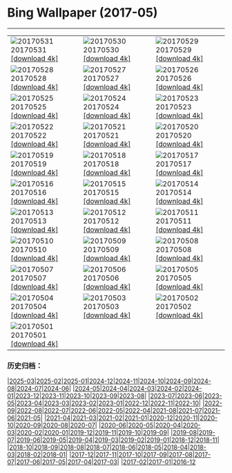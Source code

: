 # Bing Wallpaper (2017-05)
**************

<table><tr><td><img src="https://www.bing.com/az/hprichbg/rb/Playing_ZH-CN12541345417_1920x1080.jpg" alt="20170531"> 20170531 <a href="https://www.bing.com/az/hprichbg/rb/Playing_ZH-CN12541345417_UHD.jpg">[download 4k]</a></td><td><img src="https://www.bing.com/az/hprichbg/rb/MtTamVideo_ZH-CN10798436683_1920x1080.jpg" alt="20170530"> 20170530 <a href="https://www.bing.com/az/hprichbg/rb/MtTamVideo_ZH-CN10798436683_UHD.jpg">[download 4k]</a></td><td><img src="https://www.bing.com/az/hprichbg/rb/Zongzi_ZH-CN11342763382_1920x1080.jpg" alt="20170529"> 20170529 <a href="https://www.bing.com/az/hprichbg/rb/Zongzi_ZH-CN11342763382_UHD.jpg">[download 4k]</a></td></tr><tr><td><img src="https://www.bing.com/az/hprichbg/rb/WaldkauzDE_ZH-CN10024135858_1920x1080.jpg" alt="20170528"> 20170528 <a href="https://www.bing.com/az/hprichbg/rb/WaldkauzDE_ZH-CN10024135858_UHD.jpg">[download 4k]</a></td><td><img src="https://www.bing.com/az/hprichbg/rb/MataderoBridge_ZH-CN9215461155_1920x1080.jpg" alt="20170527"> 20170527 <a href="https://www.bing.com/az/hprichbg/rb/MataderoBridge_ZH-CN9215461155_UHD.jpg">[download 4k]</a></td><td><img src="https://www.bing.com/az/hprichbg/rb/BromoJava_ZH-CN13278140077_1920x1080.jpg" alt="20170526"> 20170526 <a href="https://www.bing.com/az/hprichbg/rb/BromoJava_ZH-CN13278140077_UHD.jpg">[download 4k]</a></td></tr><tr><td><img src="https://www.bing.com/az/hprichbg/rb/Fiddleheads_ZH-CN14463697077_1920x1080.jpg" alt="20170525"> 20170525 <a href="https://www.bing.com/az/hprichbg/rb/Fiddleheads_ZH-CN14463697077_UHD.jpg">[download 4k]</a></td><td><img src="https://www.bing.com/az/hprichbg/rb/PyramidsOfMeroe_ZH-CN10667861825_1920x1080.jpg" alt="20170524"> 20170524 <a href="https://www.bing.com/az/hprichbg/rb/PyramidsOfMeroe_ZH-CN10667861825_UHD.jpg">[download 4k]</a></td><td><img src="https://www.bing.com/az/hprichbg/rb/BB1883_ZH-CN14845255336_1920x1080.jpg" alt="20170523"> 20170523 <a href="https://www.bing.com/az/hprichbg/rb/BB1883_ZH-CN14845255336_UHD.jpg">[download 4k]</a></td></tr><tr><td><img src="https://www.bing.com/az/hprichbg/rb/Dipper_ZH-CN11205462091_1920x1080.jpg" alt="20170522"> 20170522 <a href="https://www.bing.com/az/hprichbg/rb/Dipper_ZH-CN11205462091_UHD.jpg">[download 4k]</a></td><td><img src="https://www.bing.com/az/hprichbg/rb/LakePowellStorm_ZH-CN6822865622_1920x1080.jpg" alt="20170521"> 20170521 <a href="https://www.bing.com/az/hprichbg/rb/LakePowellStorm_ZH-CN6822865622_UHD.jpg">[download 4k]</a></td><td><img src="https://www.bing.com/az/hprichbg/rb/zhejiangUniversity_ZH-CN11734938352_1920x1080.jpg" alt="20170520"> 20170520 <a href="https://www.bing.com/az/hprichbg/rb/zhejiangUniversity_ZH-CN11734938352_UHD.jpg">[download 4k]</a></td></tr><tr><td><img src="https://www.bing.com/az/hprichbg/rb/TorontoSkyline_ZH-CN9919114051_1920x1080.jpg" alt="20170519"> 20170519 <a href="https://www.bing.com/az/hprichbg/rb/TorontoSkyline_ZH-CN9919114051_UHD.jpg">[download 4k]</a></td><td><img src="https://www.bing.com/az/hprichbg/rb/BMXTunnel_ZH-CN11405649743_1920x1080.jpg" alt="20170518"> 20170518 <a href="https://www.bing.com/az/hprichbg/rb/BMXTunnel_ZH-CN11405649743_UHD.jpg">[download 4k]</a></td><td><img src="https://www.bing.com/az/hprichbg/rb/Palaon_ZH-CN11145059144_1920x1080.jpg" alt="20170517"> 20170517 <a href="https://www.bing.com/az/hprichbg/rb/Palaon_ZH-CN11145059144_UHD.jpg">[download 4k]</a></td></tr><tr><td><img src="https://www.bing.com/az/hprichbg/rb/SpermophilusArmatus_ZH-CN11634149121_1920x1080.jpg" alt="20170516"> 20170516 <a href="https://www.bing.com/az/hprichbg/rb/SpermophilusArmatus_ZH-CN11634149121_UHD.jpg">[download 4k]</a></td><td><img src="https://www.bing.com/az/hprichbg/rb/PorthminsterBeach_ZH-CN10275083647_1920x1080.jpg" alt="20170515"> 20170515 <a href="https://www.bing.com/az/hprichbg/rb/PorthminsterBeach_ZH-CN10275083647_UHD.jpg">[download 4k]</a></td><td><img src="https://www.bing.com/az/hprichbg/rb/IncenseFactory_ZH-CN12321813125_1920x1080.jpg" alt="20170514"> 20170514 <a href="https://www.bing.com/az/hprichbg/rb/IncenseFactory_ZH-CN12321813125_UHD.jpg">[download 4k]</a></td></tr><tr><td><img src="https://www.bing.com/az/hprichbg/rb/CheetahMom_ZH-CN9990146737_1920x1080.jpg" alt="20170513"> 20170513 <a href="https://www.bing.com/az/hprichbg/rb/CheetahMom_ZH-CN9990146737_UHD.jpg">[download 4k]</a></td><td><img src="https://www.bing.com/az/hprichbg/rb/DeltaJunction_ZH-CN9901755694_1920x1080.jpg" alt="20170512"> 20170512 <a href="https://www.bing.com/az/hprichbg/rb/DeltaJunction_ZH-CN9901755694_UHD.jpg">[download 4k]</a></td><td><img src="https://www.bing.com/az/hprichbg/rb/VernalFall_ZH-CN10631212377_1920x1080.jpg" alt="20170511"> 20170511 <a href="https://www.bing.com/az/hprichbg/rb/VernalFall_ZH-CN10631212377_UHD.jpg">[download 4k]</a></td></tr><tr><td><img src="https://www.bing.com/az/hprichbg/rb/SpringGoat_ZH-CN7669482496_1920x1080.jpg" alt="20170510"> 20170510 <a href="https://www.bing.com/az/hprichbg/rb/SpringGoat_ZH-CN7669482496_UHD.jpg">[download 4k]</a></td><td><img src="https://www.bing.com/az/hprichbg/rb/WardCharcoalOvens_ZH-CN15946806125_1920x1080.jpg" alt="20170509"> 20170509 <a href="https://www.bing.com/az/hprichbg/rb/WardCharcoalOvens_ZH-CN15946806125_UHD.jpg">[download 4k]</a></td><td><img src="https://www.bing.com/az/hprichbg/rb/WoodDucks_ZH-CN11650397660_1920x1080.jpg" alt="20170508"> 20170508 <a href="https://www.bing.com/az/hprichbg/rb/WoodDucks_ZH-CN11650397660_UHD.jpg">[download 4k]</a></td></tr><tr><td><img src="https://www.bing.com/az/hprichbg/rb/TaihangMountains_ZH-CN6309298791_1920x1080.jpg" alt="20170507"> 20170507 <a href="https://www.bing.com/az/hprichbg/rb/TaihangMountains_ZH-CN6309298791_UHD.jpg">[download 4k]</a></td><td><img src="https://www.bing.com/az/hprichbg/rb/HenequenCactus_ZH-CN11794616839_1920x1080.jpg" alt="20170506"> 20170506 <a href="https://www.bing.com/az/hprichbg/rb/HenequenCactus_ZH-CN11794616839_UHD.jpg">[download 4k]</a></td><td><img src="https://www.bing.com/az/hprichbg/rb/MorskieOko_ZH-CN8809175725_1920x1080.jpg" alt="20170505"> 20170505 <a href="https://www.bing.com/az/hprichbg/rb/MorskieOko_ZH-CN8809175725_UHD.jpg">[download 4k]</a></td></tr><tr><td><img src="https://www.bing.com/az/hprichbg/rb/Mythicalwildanimal_ZH-CN10176872488_1920x1080.jpg" alt="20170504"> 20170504 <a href="https://www.bing.com/az/hprichbg/rb/Mythicalwildanimal_ZH-CN10176872488_UHD.jpg">[download 4k]</a></td><td><img src="https://www.bing.com/az/hprichbg/rb/SSAtlantis_ZH-CN10429588926_1920x1080.jpg" alt="20170503"> 20170503 <a href="https://www.bing.com/az/hprichbg/rb/SSAtlantis_ZH-CN10429588926_UHD.jpg">[download 4k]</a></td><td><img src="https://www.bing.com/az/hprichbg/rb/NavagioBeach_ZH-CN8854639142_1920x1080.jpg" alt="20170502"> 20170502 <a href="https://www.bing.com/az/hprichbg/rb/NavagioBeach_ZH-CN8854639142_UHD.jpg">[download 4k]</a></td></tr><tr><td><img src="https://www.bing.com/az/hprichbg/rb/QueensParkGlasshouse_ZH-CN11893975642_1920x1080.jpg" alt="20170501"> 20170501 <a href="https://www.bing.com/az/hprichbg/rb/QueensParkGlasshouse_ZH-CN11893975642_UHD.jpg">[download 4k]</a></td><td></td><td></td></tr></table>

### 历史归档：

|[2025-03](/../2025-03/2025-03.md)|[2025-02](/../2025-02/2025-02.md)|[2025-01](/../2025-01/2025-01.md)|[2024-12](/../2024-12/2024-12.md)|[2024-11](/../2024-11/2024-11.md)|[2024-10](/../2024-10/2024-10.md)|[2024-09](/../2024-09/2024-09.md)|[2024-08](/../2024-08/2024-08.md)|[2024-07](/../2024-07/2024-07.md)|[2024-06](/../2024-06/2024-06.md)|
|[2024-05](/../2024-05/2024-05.md)|[2024-04](/../2024-04/2024-04.md)|[2024-03](/../2024-03/2024-03.md)|[2024-02](/../2024-02/2024-02.md)|[2024-01](/../2024-01/2024-01.md)|[2023-12](/../2023-12/2023-12.md)|[2023-11](/../2023-11/2023-11.md)|[2023-10](/../2023-10/2023-10.md)|[2023-09](/../2023-09/2023-09.md)|[2023-08](/../2023-08/2023-08.md)|
|[2023-07](/../2023-07/2023-07.md)|[2023-06](/../2023-06/2023-06.md)|[2023-05](/../2023-05/2023-05.md)|[2023-04](/../2023-04/2023-04.md)|[2023-03](/../2023-03/2023-03.md)|[2023-02](/../2023-02/2023-02.md)|[2023-01](/../2023-01/2023-01.md)|[2022-12](/../2022-12/2022-12.md)|[2022-11](/../2022-11/2022-11.md)|[2022-10](/../2022-10/2022-10.md)|
|[2022-09](/../2022-09/2022-09.md)|[2022-08](/../2022-08/2022-08.md)|[2022-07](/../2022-07/2022-07.md)|[2022-06](/../2022-06/2022-06.md)|[2022-05](/../2022-05/2022-05.md)|[2022-04](/../2022-04/2022-04.md)|[2021-08](/../2021-08/2021-08.md)|[2021-07](/../2021-07/2021-07.md)|[2021-06](/../2021-06/2021-06.md)|[2021-05](/../2021-05/2021-05.md)|
|[2021-04](/../2021-04/2021-04.md)|[2021-03](/../2021-03/2021-03.md)|[2021-02](/../2021-02/2021-02.md)|[2021-01](/../2021-01/2021-01.md)|[2020-12](/../2020-12/2020-12.md)|[2020-11](/../2020-11/2020-11.md)|[2020-10](/../2020-10/2020-10.md)|[2020-09](/../2020-09/2020-09.md)|[2020-08](/../2020-08/2020-08.md)|[2020-07](/../2020-07/2020-07.md)|
|[2020-06](/../2020-06/2020-06.md)|[2020-05](/../2020-05/2020-05.md)|[2020-04](/../2020-04/2020-04.md)|[2020-03](/../2020-03/2020-03.md)|[2020-02](/../2020-02/2020-02.md)|[2020-01](/../2020-01/2020-01.md)|[2019-12](/../2019-12/2019-12.md)|[2019-11](/../2019-11/2019-11.md)|[2019-10](/../2019-10/2019-10.md)|[2019-09](/../2019-09/2019-09.md)|
|[2019-08](/../2019-08/2019-08.md)|[2019-07](/../2019-07/2019-07.md)|[2019-06](/../2019-06/2019-06.md)|[2019-05](/../2019-05/2019-05.md)|[2019-04](/../2019-04/2019-04.md)|[2019-03](/../2019-03/2019-03.md)|[2019-02](/../2019-02/2019-02.md)|[2019-01](/../2019-01/2019-01.md)|[2018-12](/../2018-12/2018-12.md)|[2018-11](/../2018-11/2018-11.md)|
|[2018-10](/../2018-10/2018-10.md)|[2018-09](/../2018-09/2018-09.md)|[2018-08](/../2018-08/2018-08.md)|[2018-07](/../2018-07/2018-07.md)|[2018-06](/../2018-06/2018-06.md)|[2018-05](/../2018-05/2018-05.md)|[2018-04](/../2018-04/2018-04.md)|[2018-03](/../2018-03/2018-03.md)|[2018-02](/../2018-02/2018-02.md)|[2018-01](/../2018-01/2018-01.md)|
|[2017-12](/../2017-12/2017-12.md)|[2017-11](/../2017-11/2017-11.md)|[2017-10](/../2017-10/2017-10.md)|[2017-09](/../2017-09/2017-09.md)|[2017-08](/../2017-08/2017-08.md)|[2017-07](/../2017-07/2017-07.md)|[2017-06](/../2017-06/2017-06.md)|[2017-05](/2017-05.md)|[2017-04](/../2017-04/2017-04.md)|[2017-03](/../2017-03/2017-03.md)|
|[2017-02](/../2017-02/2017-02.md)|[2017-01](/../2017-01/2017-01.md)|[2016-12](/../2016-12/2016-12.md)